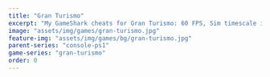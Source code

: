 ```yaml
---
title: "Gran Turismo"
excerpt: "My GameShark cheats for Gran Turismo: 60 FPS, Sim timescale in Arcade."
image: "assets/img/games/gran-turismo.jpg"
feature-img: "assets/img/games/bg/gran-turismo.jpg"
parent-series: "console-ps1"
game-series: "gran-turismo"
order: 0
---
```

